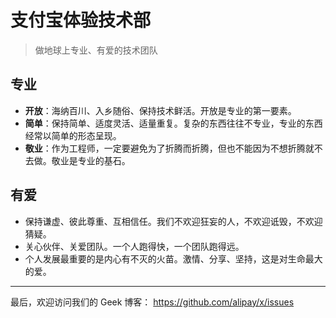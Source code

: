 支付宝体验技术部
=

> 做地球上专业、有爱的技术团队


## 专业

- **开放**：海纳百川、入乡随俗、保持技术鲜活。开放是专业的第一要素。
- **简单**：保持简单、适度灵活、适量重复。复杂的东西往往不专业，专业的东西经常以简单的形态呈现。
- **敬业**：作为工程师，一定要避免为了折腾而折腾，但也不能因为不想折腾就不去做。敬业是专业的基石。


## 有爱

- 保持谦虚、彼此尊重、互相信任。我们不欢迎狂妄的人，不欢迎诋毁，不欢迎猜疑。
- 关心伙伴、关爱团队。一个人跑得快，一个团队跑得远。
- 个人发展最重要的是内心有不灭的火苗。激情、分享、坚持，这是对生命最大的爱。


---

最后，欢迎访问我们的 Geek 博客： https://github.com/alipay/x/issues

